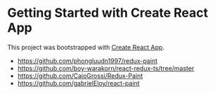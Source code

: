 # Getting Started with Create React App

This project was bootstrapped with [Create React App](https://github.com/facebook/create-react-app).

- https://github.com/phongluudn1997/redux-paint
- https://github.com/boy-warakorn/react-redux-ts/tree/master
- https://github.com/CaioGrossi/Redux-Paint
- https://github.com/gabrielEloy/react-paint
